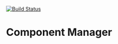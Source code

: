 [![Build Status](https://travis-ci.org/AndreyBronin/component-manager.svg?branch=master)](https://travis-ci.org/AndreyBronin/component-manager)

# Component Manager

